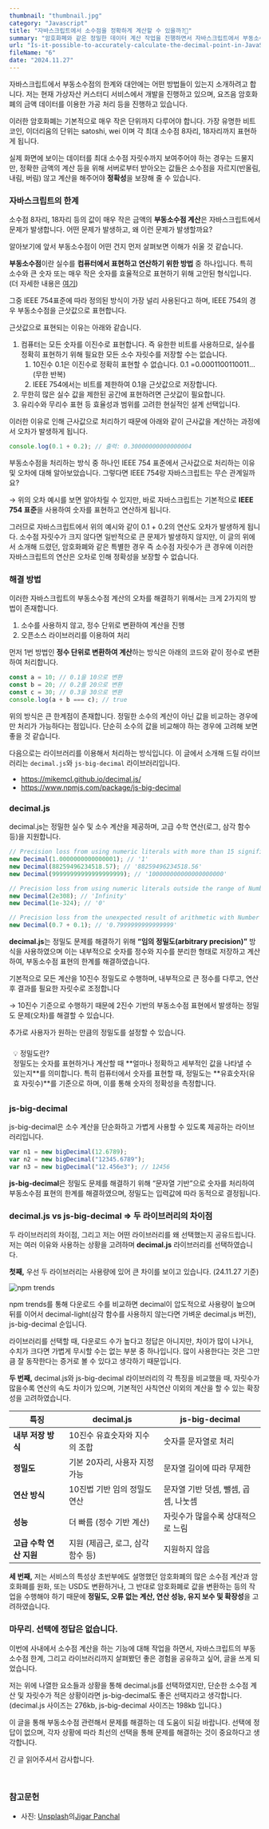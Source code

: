 ```yaml
---
thumbnail: "thumbnail.jpg"
category: "Javascript"
title: "자바스크립트에서 소수점을 정확하게 계산할 수 있을까?🤔"
summary: "암호화폐와 같은 정밀한 데이터 계산 작업을 진행하면서 자바스크립트에서 부동소수점 계산을 다룰 때 오차가 발생한 경험을 토대로 이 글에서는 부동소수점의 한계를 살펴보고, 이를 해결하기 위한 방법으로 decimal.js와 js-big-decimal 라이브러리를 비교하합니다. 프로젝트 상황에 맞는 최적의 선택을 할 수 있는 글입니다."
url: "Is-it-possible-to-accurately-calculate-the-decimal-point-in-JavaScript"
fileName: "6"
date: "2024.11.27"
---
```


자바스크립트에서 부동소수점의 한계와 대안에는 어떤 방법들이 있는지 소개하려고 합니다. 저는 현재 가상자산 커스터디 서비스에서 개발을 진행하고 있으며, 요즈음 암호화폐의 금액 데이터를 이용한 가공 처리 등을 진행하고 있습니다.

이러한 암호화폐는 기본적으로 매우 작은 단위까지 다루어야 합니다. 가장 유명한 비트코인, 이더리움의 단위는 satoshi, wei 이며 각 최대 소수점 8자리, 18자리까지 표현하게 됩니다.

실제 화면에 보이는 데이터를 최대 소수점 자릿수까지 보여주어야 하는 경우는 드물지만, 정확한 금액의 계산 등을 위해 서버로부터 받아오는 값들은 소수점을 자르지(반올림, 내림, 버림) 않고 계산을 해주어야 **정확성**을 보장해 줄 수 있습니다.

### 자바스크립트의 한계

소수점 8자리, 18자리 등의 값이 매우 작은 금액의 **부동소수점 계산**은 자바스크립트에서 문제가 발생합니다. 어떤 문제가 발생하고, 왜 이런 문제가 발생할까요?

알아보기에 앞서 부동소수점이 어떤 건지 먼저 살펴보면 이해가 쉬울 것 같습니다.

**부동소수점**이란 실수를 **컴퓨터에서 표현하고 연산하기 위한 방법** 중 하나입니다. 특히 소수와 큰 숫자 또는 매우 작은 숫자를 효율적으로 표현하기 위해 고안된 형식입니다. (더 자세한 내용은 [여기](https://ko.wikipedia.org/wiki/%EB%B6%80%EB%8F%99%EC%86%8C%EC%88%98%EC%A0%90))

그중 IEEE 754표준에 따라 정의된 방식이 가장 널리 사용된다고 하며, IEEE 754의 경우 부동소수점을 근삿값으로 표현합니다.

근삿값으로 표현되는 이유는 아래와 같습니다.

1. 컴퓨터는 모든 숫자를 이진수로 표현합니다. 즉 유한한 비트를 사용하므로, 실수를 정확히 표현하기 위해 필요한 모든 소수 자릿수를 저장할 수는 없습니다.
   1. 10진수 0.1은 이진수로 정확히 표현할 수 없습니다. 0.1 =0.0001100110011...(무한 반복)
   2. IEEE 754에서는 비트를 제한하여 0.1을 근삿값으로 저장합니다.
2. 무한히 많은 실수 값을 제한된 공간에 표현하려면 근삿값이 필요합니다.
3. 유리수와 무리수 표현 등 효율성과 범위를 고려한 현실적인 설계 선택입니다.

이러한 이유로 인해 근사값으로 처리하기 때문에 아래와 같이 근사값을 계산하는 과정에서 오차가 발생하게 됩니다.

```jsx
console.log(0.1 + 0.2); // 출력: 0.30000000000000004
```

부동소수점을 처리하는 방식 중 하나인 IEEE 754 표준에서 근사값으로 처리하는 이유 및 오차에 대해 알아보았습니다. 그렇다면 IEEE 754랑 자바스크립트는 무슨 관계일까요?

→ 위의 오차 예시를 보면 알아차릴 수 있지만, 바로 자바스크립트는 기본적으로 **IEEE 754 표준**을 사용하여 숫자를 표현하고 연산하게 됩니다.

그러므로 자바스크립트에서 위의 예시와 같이 0.1 + 0.2의 연산도 오차가 발생하게 됩니다. 소수점 자릿수가 크지 않다면 일반적으로 큰 문제가 발생하지 않지만, 이 글의 위에서 소개해 드렸던, 암호화폐와 같은 특별한 경우 즉 소수점 자릿수가 큰 경우에 이러한 자바스크립트의 연산은 오차로 인해 정확성을 보장할 수 없습니다.

### 해결 방법

이러한 자바스크립트의 부동소수점 계산의 오차를 해결하기 위해서는 크게 2가지의 방법이 존재합니다.

1. 소수를 사용하지 않고, 정수 단위로 변환하여 계산을 진행
2. 오픈소스 라이브러리를 이용하여 처리

먼저 1번 방법인 **정수 단위로 변환하여 계산**하는 방식은 아래의 코드와 같이 정수로 변환하여 처리합니다.

```jsx
const a = 10; // 0.1을 10으로 변환
const b = 20; // 0.2를 20으로 변환
const c = 30; // 0.3을 30으로 변환
console.log(a + b === c); // true
```

위의 방식은 큰 한계점이 존재합니다. 정밀한 소수의 계산이 아닌 값을 비교하는 경우에만 처리가 가능하다는 점입니다. 단순히 소수의 값을 비교해야 하는 경우에 고려해 보면 좋을 것 같습니다.

다음으로는 라이브러리를 이용해서 처리하는 방식입니다. 이 글에서 소개해 드릴 라이브러리는 `decimal.js`와 `js-big-decimal` 라이브러리입니다.

- https://mikemcl.github.io/decimal.js/
- https://www.npmjs.com/package/js-big-decimal

### decimal.js

decimal.js는 정밀한 실수 및 소수 계산을 제공하며, 고급 수학 연산(로그, 삼각 함수 등)을 지원합니다.

```jsx
// Precision loss from using numeric literals with more than 15 significant digits.
new Decimal(1.0000000000000001); // '1'
new Decimal(88259496234518.57); // '88259496234518.56'
new Decimal(99999999999999999999); // '100000000000000000000'

// Precision loss from using numeric literals outside the range of Number values.
new Decimal(2e308); // 'Infinity'
new Decimal(1e-324); // '0'

// Precision loss from the unexpected result of arithmetic with Number values.
new Decimal(0.7 + 0.1); // '0.7999999999999999'
```

**decimal.js**는 정밀도 문제를 해결하기 위해 **“임의 정밀도(arbitrary precision)”** 방식을 사용하였으며 이는 내부적으로 숫자를 정수와 지수를 분리한 형태로 저장하고 계산하여, 부동소수점 표현의 한계를 해결하였습니다.

기본적으로 모든 계산을 10진수 정밀도로 수행하며, 내부적으로 큰 정수를 다루고, 연산 후 결과를 필요한 자릿수로 조정합니다

→ 10진수 기준으로 수행하기 때문에 2진수 기반의 부동소수점 표현에서 발생하는 정밀도 문제(오차)를 해결할 수 있습니다.

추가로 사용자가 원하는 만큼의 정밀도를 설정할 수 있습니다.

<div style="borderRadius:6px; backgroundColor:#f7f6f3; padding:8px;">
<div style="display:flex;">💡 정밀도란?</div>
<div style="paddingLeft:16px">정밀도는 숫자를 표현하거나 계산할 때 **얼마나 정확하고 세부적인 값을 나타낼 수 있는지**를 의미합니다. 특히 컴퓨터에서 숫자를 표현할 때, 정밀도는 **유효숫자(유효 자릿수)**를 기준으로 하며, 이를 통해 숫자의 정확성을 측정합니다.</div>
</div>

### js-big-decimal

js-big-decimal은 소수 계산을 단순화하고 가볍게 사용할 수 있도록 제공하는 라이브러리입니다.

```jsx
var n1 = new bigDecimal(12.6789);
var n2 = new bigDecimal("12345.6789");
var n3 = new bigDecimal("12.456e3"); // 12456
```

**js-big-decimal**은 정밀도 문제를 해결하기 위해 “문자열 기반”으로 숫자를 처리하여 부동소수점 표현의 한계를 해결하였으며, 정밀도는 입력값에 따라 동적으로 결정됩니다.

### decimal.js vs js-big-decimal ⇒ 두 라이브러리의 차이점

두 라이브러리의 차이점, 그리고 저는 어떤 라이브러리를 왜 선택했는지 공유드립니다. 저는 여러 이유와 사용하는 상황을 고려하며 **decimal.js** 라이브러리를 선택하였습니다.

**첫째,** 우선 두 라이브러리는 사용량에 있어 큰 차이를 보이고 있습니다. (24.11.27 기준)

<img src="/posts/6/npm.png" alt="npm trends" style="text-align: center; margin: 0 auto;" />

npm trends를 통해 다운로드 수를 비교하면 decimal이 압도적으로 사용량이 높으며 뒤를 이어서 decimal-light(삼각 함수를 사용하지 않는다면 가벼운 decimal.js 버전), js-big-decimal 순입니다.

라이브러리를 선택할 때, 다운로드 수가 높다고 정답은 아니지만, 차이가 많이 나거나, 수치가 크다면 가볍게 무시할 수는 없는 부분 중 하나입니다. 많이 사용한다는 것은 그만큼 잘 동작한다는 증거로 볼 수 있다고 생각하기 때문입니다.

**두 번째,** decimal.js와 js-big-decimal 라이브러리의 각 특징을 비교했을 때, 자릿수가 많을수록 연산의 속도 차이가 있으며, 기본적인 사칙연산 이외의 계산을 할 수 있는 확장성을 고려하였습니다.

| **특징**                | **decimal.js**                   | **js-big-decimal**                   |
| ----------------------- | -------------------------------- | ------------------------------------ |
| **내부 저장 방식**      | 10진수 유효숫자와 지수의 조합    | 숫자를 문자열로 처리                 |
| **정밀도**              | 기본 20자리, 사용자 지정 가능    | 문자열 길이에 따라 무제한            |
| **연산 방식**           | 10진법 기반 임의 정밀도 연산     | 문자열 기반 덧셈, 뺄셈, 곱셈, 나눗셈 |
| **성능**                | 더 빠름 (정수 기반 계산)         | 자릿수가 많을수록 상대적으로 느림    |
| **고급 수학 연산 지원** | 지원 (제곱근, 로그, 삼각함수 등) | 지원하지 않음                        |

**세 번째,** 저는 서비스의 특성상 초반부에도 설명했던 암호화폐의 많은 소수점 계산과 암호화폐를 원화, 또는 USD도 변환하거나, 그 반대로 암호화폐로 값을 변환하는 등의 작업을 수행해야 하기 때문에 **정밀도, 오류 없는 계산, 연산 성능, 유지 보수 및 확장성**을 고려하였습니다.

### 마무리. 선택에 정답은 없습니다.

이번에 사내에서 소수점 계산을 하는 기능에 대해 작업을 하면서, 자바스크립트의 부동소수점 한계, 그리고 라이브러리까지 살펴봤던 좋은 경험을 공유하고 싶어, 글을 쓰게 되었습니다.

저는 위에 나열한 요소들과 상황을 통해 decimal.js를 선택하였지만, 단순한 소수점 계산 및 자릿수가 적은 상황이라면 js-big-decimal도 좋은 선택지라고 생각합니다. (decimal.js 사이즈는 276kb, js-big-decimal 사이즈는 198kb 입니다.)

이 글을 통해 부동소수점 관련해서 문제를 해결하는 데 도움이 되길 바랍니다. 선택에 정답이 없으며, 각자 상황에 따라 최선의 선택을 통해 문제를 해결하는 것이 중요하다고 생각합니다.

긴 글 읽어주셔서 감사합니다.

<br />

### 참고문헌

- 사진: <a href="https://unsplash.com/ko/%EC%82%AC%EC%A7%84/%EB%A7%8E%EC%9D%80-%EC%88%AB%EC%9E%90%EC%9D%98-%ED%9D%91%EB%B0%B1-%EC%82%AC%EC%A7%84-yxJL8gmcSAY?utm_content=creditCopyText&utm_medium=referral&utm_source=unsplash">Unsplash</a>의<a href="https://unsplash.com/ko/@brave4_heart?utm_content=creditCopyText&utm_medium=referral&utm_source=unsplash">Jigar Panchal</a>
